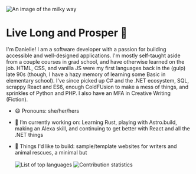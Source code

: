 ![An image of the milky way](https://scifibrarian.files.wordpress.com/2016/02/space.jpg "Milky way in space")


# Live Long and Prosper :vulcan_salute:
I'm Danielle! I am a software developer with a passion for building accessible and well-designed applications. I'm mostly self-taught aside from a couple courses in grad school, and have otherwise learned on the job. HTML, CSS, and vanilla JS were my first languages back in the (gulp) late 90s (though, I have a hazy memory of learning some Basic in elementary school). I've since picked up C# and the .NET ecosystem, SQL, scrappy React and ES6, enough ColdFUsion to make a mess of things, and sprinkles of Python and PHP. I also have an MFA in Creative Writing (Fiction).

- 😄 Pronouns: she/her/hers
- 🔭 I’m currently working on: Learning Rust, playing with Astro.build, making an Alexa skill, and continuing to get better with React and all the .NET things
- 🌌 Things I'd like to build: sample/template websites for writers and animal rescues, a minimal but 

  <img align="center" alt="List of top languages" src="https://github-readme-stats.vercel.app/api/top-langs/?username=dmtrek14&theme=gotham&show_icons=true&layout=compact" />
  <img align="center" alt="Contribution statistics" src="https://github-readme-stats.vercel.app/api?username=dmtrek14&theme=gotham&show_icons=true" />
